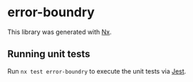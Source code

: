# error-boundry

This library was generated with [Nx](https://nx.dev).

## Running unit tests

Run `nx test error-boundry` to execute the unit tests via [Jest](https://jestjs.io).
